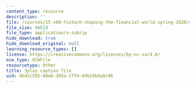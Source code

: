 ```yaml
---
content_type: resource
description: ''
file: /courses/15-s08-fintech-shaping-the-financial-world-spring-2020/4b42c59588eb365a27f404b19bda8c06_iahUTx27HUg.srt
file_size: 46519
file_type: application/x-subrip
hide_download: true
hide_download_original: null
learning_resource_types: []
license: https://creativecommons.org/licenses/by-nc-sa/4.0/
ocw_type: OCWFile
resourcetype: Other
title: 3play caption file
uid: 4b42c595-88eb-365a-27f4-04b19bda8c06
---
```

